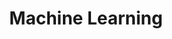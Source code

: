 ---
title: Machine Learning
menu:
  sidebar:
    name: Machine Learning
    identifier: machine_learning
    weight: 11
---